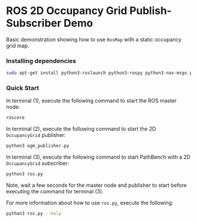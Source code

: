 # ROS 2D Occupancy Grid Publish-Subscriber Demo

Basic demonstration showing how to use `RosMap` with a static occupancy grid map.

### Installing dependencies

```bash
sudo apt-get install python3-roslaunch python3-rospy python3-nav-msgs python3-geometry-msgs
```

### Quick Start

In terminal (1), execute the following command to start the ROS master node:

```bash
roscore
```

In terminal (2), execute the following command to start the 2D `OccupancyGrid` publisher:

```bash
python3 ogm_publisher.py
```

In terminal (3), execute the following command to start PathBench with a 2D `OccupancyGrid` subscriber:

```bash
python3 ros.py
```

Note, wait a few seconds for the master node and publisher to start before executing the command for terminal (3).

For more information about how to use `ros.py`, execute the following:

```bash
python3 ros.py --help
```
